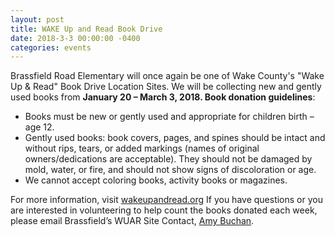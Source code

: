 ```yaml
---
layout: post
title: WAKE Up and Read Book Drive
date: 2018-3-3 00:00:00 -0400
categories: events
---
```


Brassfield Road Elementary will once again be one of Wake County's "Wake Up & Read" Book Drive Location Sites. We will be collecting new and gently used books from **January 20 – March 3, 2018. Book donation guidelines**:

* Books must be new or gently used and appropriate for children birth – age 12.
* Gently used books:  book covers, pages, and spines should be intact and without rips, tears, or added markings (names of original owners/dedications are acceptable). They should not be damaged by mold, water, or fire, and should not show signs of discoloration or age.
* We cannot accept coloring books, activity books or magazines.
 
For more information, visit [wakeupandread.org](http://wakeupandread.org/)  If you have questions or you are interested in volunteering to help count the books donated each week, please email Brassfield’s WUAR Site Contact, [Amy Buchan](mailto:abuchan@wcpss.net).
